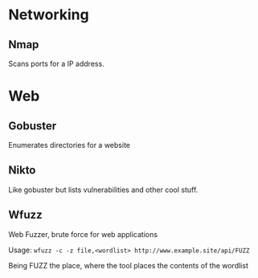 # Networking

## Nmap

Scans ports for a IP address.

# Web

## Gobuster

Enumerates directories for a website

## Nikto

Like gobuster but lists vulnerabilities and other cool stuff.

## Wfuzz

Web Fuzzer, brute force for web applications

Usage:
`wfuzz -c -z file,<wordlist> http://www.example.site/api/FUZZ`

Being FUZZ the place, where the tool places the contents of the wordlist
